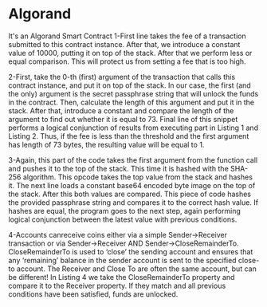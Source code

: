 # Algorand
It's an Algorand Smart Contract
1-First line takes the fee of a transaction submitted to this contract instance. After that, we introduce a
constant value of 10000, putting it on top of the stack. After that we perform less or equal comparison. This will protect us from setting a fee that is too high.

2-First, take the 0-th (first) argument of the transaction that calls this contract instance, and put it on top of the stack. In our case, the first (and the only)
argument is the secret passphrase string that will unlock the funds in the contract.
Then, calculate the length of this argument and put it in the stack. After that, introduce a constant and compare the length of the argument to find out whether it
is equal to 73. Final line of this snippet performs a logical conjunction of results from executing part in
Listing 1 and Listing 2. Thus, if the fee is less than the threshold and the first argument has length of 73 bytes, the resulting value will be equal to 1.

3-Again, this part of the code takes the first argument from the function call and pushes it to the top of the stack. This time it is hashed with the SHA-256 algorithm.
This opcode takes the top value from the stack and hashes it. The next line loads a constant base64 encoded byte image on the top of the stack. After this both values 
are compared.
This piece of code hashes the provided passphrase string and compares it to the correct hash value. If hashes are equal, the program goes to the next step,
again performing logical conjunction between the latest value with previous conditions.

4-Accounts canreceive coins either via a simple Sender->Receiver transaction or via Sender->Receiver AND Sender->CloseRemainderTo. CloseRemainderTo is used to ‘close’
the sending account and ensures that any ‘remaining’ balance in the sender account is sent to the specified close-to account. The Receiver and Close To are often the
same account, but can be different!
In Listing 4 we take the CloseRemainderTo property and compare it to the Receiver property. If they match and all previous
conditions have been satisfied, funds are unlocked.

